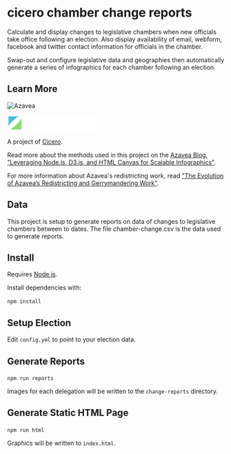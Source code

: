 # cicero chamber change reports

Calculate and display changes to legislative chambers when new officials take office following an election. Also display availability of email, webform, facebook and twitter contact information for officials in the chamber.

Swap-out and configure legislative data and geographies then automatically generate a series of infographics for each chamber following an election.

## Learn More

![Azavea](https://www.azavea.com/wp-content/uploads/2016/06/azavea-logo-2x.png)

![Cicero](images/cicero_light_sm.png)

A project of [Cicero](https://www.cicerodata.com/).

Read more about the methods used in this project on the [Azavea Blog, "Leveraging Node.js, D3.js, and HTML Canvas for Scalable Infographics"](https://www.azavea.com/blog/2017/07/20/node-js-d3-canvas-scalable-graphics/).

For more information about Azavea's redistricting work, read ["The Evolution of Azavea’s Redistricting and Gerrymandering Work"](https://www.azavea.com/blog/2017/07/18/the-evolution-of-azaveas-redistricting-and-gerrymandering-work/).

## Data

This project is setup to generate reports on data of changes to legislative chambers between to dates. The file chamber-change.csv is the data used to generate reports.


## Install

Requires [Node.js](https://nodejs.org/).

Install dependencies with:

`npm install`


## Setup Election

Edit `config.yml` to point to your election data.


## Generate Reports

`npm run reports`

Images for each delegation will be written to the `change-reports` directory.

## Generate Static HTML Page

`npm run html`

Graphics will be written to `index.html`.

